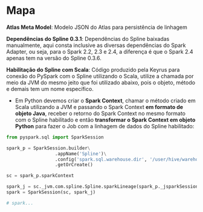 # Mapa

__Atlas Meta Model__: Modelo JSON do Atlas para persistência de linhagem

__Dependências do Spline 0.3.1__: Dependências do Spline baixadas manualmente, aqui consta inclusive as diversas dependências do Spark Adapter, ou seja, para o Spark 2.2, 2.3 e 2.4, a diferença é que o Spark 2.4 apenas tem na versão do Spline 0.3.6.

__Habilitação do Spline com Scala__: Código produzido pela Keyrus para conexão do PySpark com o Spline utilizando o Scala, utilize a chamada por meio da JVM do mesmo jeito que foi utilizado abaixo, pois o objeto, método e demais tem um nome específico.

* Em Python devemos criar o __Spark Context__, chamar o método criado em Scala utilizando a JVM e passando o Spark Context __em formato de objeto Java__, receber o retorno do Spark Context no mesmo formato com o Spline habilitado e então __transformar o Spark Context em objeto Python__ para fazer o Job com a linhagem de dados do Spline habilitado:

```python
from pyspark.sql import SparkSession

spark_p = SparkSession.builder\
	              .appName('Spline')\
	              .config('spark.sql.warehouse.dir', '/user/hive/warehouse')\
	              .getOrCreate()

sc = spark_p.sparkContext

spark_j = sc._jvm.com.spline.Spline.sparkLineage(spark_p._jsparkSession)
spark = SparkSession(sc, spark_j)

# spark...
```

